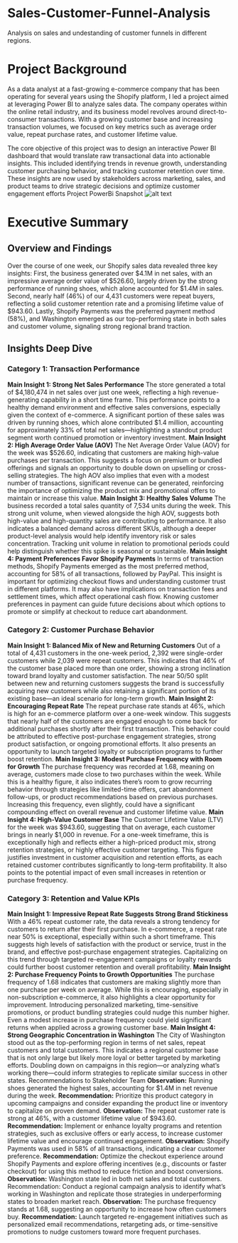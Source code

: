 # Sales-Customer-Funnel-Analysis
Analysis on sales and undestanding of customer funnels in different regions. 
# Project Background
As a data analyst at a fast-growing e-commerce company that has been operating for several years using the Shopify platform, I led a project aimed at leveraging Power BI to analyze sales data. The company operates within the online retail industry, and its business model revolves around direct-to-consumer transactions. With a growing customer base and increasing transaction volumes, we focused on key metrics such as average order value, repeat purchase rates, and customer lifetime value.

The core objective of this project was to design an interactive Power BI dashboard that would translate raw transactional data into actionable insights. This included identifying trends in revenue growth, understanding customer purchasing behavior, and tracking customer retention over time. These insights are now used by stakeholders across marketing, sales, and product teams to drive strategic decisions and optimize customer engagement efforts
Project PowerBi Snapshot ![alt text](image.jpg)
# Executive Summary
## Overview and Findings
Over the course of one week, our Shopify sales data revealed three key insights: First, the business generated over $4.1M in net sales, with an impressive average order value of $526.60, largely driven by the strong performance of running shoes, which alone accounted for $1.4M in sales. Second, nearly half (46%) of our 4,431 customers were repeat buyers, reflecting a solid customer retention rate and a promising lifetime value of $943.60. Lastly, Shopify Payments was the preferred payment method (58%), and Washington emerged as our top-performing state in both sales and customer volume, signaling strong regional brand traction. 
## Insights Deep Dive
### Category 1: Transaction Performance
**Main Insight 1: Strong Net Sales Performance**
The store generated a total of $4,180,474 in net sales over just one week, reflecting a high revenue-generating capability in a short time frame. This performance points to a healthy demand environment and effective sales conversions, especially given the context of e-commerce. A significant portion of these sales was driven by running shoes, which alone contributed $1.4 million, accounting for approximately 33% of total net sales—highlighting a standout product segment worth continued promotion or inventory investment.
**Main Insight 2: High Average Order Value (AOV)**
The Net Average Order Value (AOV) for the week was $526.60, indicating that customers are making high-value purchases per transaction. This suggests a focus on premium or bundled offerings and signals an opportunity to double down on upselling or cross-selling strategies. The high AOV also implies that even with a modest number of transactions, significant revenue can be generated, reinforcing the importance of optimizing the product mix and promotional offers to maintain or increase this value.
**Main Insight 3: Healthy Sales Volume**
The business recorded a total sales quantity of 7,534 units during the week. This strong unit volume, when viewed alongside the high AOV, suggests both high-value and high-quantity sales are contributing to performance. It also indicates a balanced demand across different SKUs, although a deeper product-level analysis would help identify inventory risk or sales concentration. Tracking unit volume in relation to promotional periods could help distinguish whether this spike is seasonal or sustainable.
**Main Insight 4: Payment Preferences Favor Shopify Payments**
In terms of transaction methods, Shopify Payments emerged as the most preferred method, accounting for 58% of all transactions, followed by PayPal. This insight is important for optimizing checkout flows and understanding customer trust in different platforms. It may also have implications on transaction fees and settlement times, which affect operational cash flow. Knowing customer preferences in payment can guide future decisions about which options to promote or simplify at checkout to reduce cart abandonment.

### Category 2: Customer Purchase Behavior
**Main Insight 1: Balanced Mix of New and Returning Customers**
Out of a total of 4,431 customers in the one-week period, 2,392 were single-order customers while 2,039 were repeat customers. This indicates that 46% of the customer base placed more than one order, showing a strong inclination toward brand loyalty and customer satisfaction. The near 50/50 split between new and returning customers suggests the brand is successfully acquiring new customers while also retaining a significant portion of its existing base—an ideal scenario for long-term growth.
**Main Insight 2: Encouraging Repeat Rate**
The repeat purchase rate stands at 46%, which is high for an e-commerce platform over a one-week window. This suggests that nearly half of the customers are engaged enough to come back for additional purchases shortly after their first transaction. This behavior could be attributed to effective post-purchase engagement strategies, strong product satisfaction, or ongoing promotional efforts. It also presents an opportunity to launch targeted loyalty or subscription programs to further boost retention.
**Main Insight 3: Modest Purchase Frequency with Room for Growth**
The purchase frequency was recorded at 1.68, meaning on average, customers made close to two purchases within the week. While this is a healthy figure, it also indicates there’s room to grow recurring behavior through strategies like limited-time offers, cart abandonment follow-ups, or product recommendations based on previous purchases. Increasing this frequency, even slightly, could have a significant compounding effect on overall revenue and customer lifetime value.
**Main Insight 4: High-Value Customer Base**
The Customer Lifetime Value (LTV) for the week was $943.60, suggesting that on average, each customer brings in nearly $1,000 in revenue. For a one-week timeframe, this is exceptionally high and reflects either a high-priced product mix, strong retention strategies, or highly effective customer targeting. This figure justifies investment in customer acquisition and retention efforts, as each retained customer contributes significantly to long-term profitability. It also points to the potential impact of even small increases in retention or purchase frequency.

### Category 3: Retention and Value KPIs
**Main Insight 1: Impressive Repeat Rate Suggests Strong Brand Stickiness**
With a 46% repeat customer rate, the data reveals a strong tendency for customers to return after their first purchase. In e-commerce, a repeat rate near 50% is exceptional, especially within such a short timeframe. This suggests high levels of satisfaction with the product or service, trust in the brand, and effective post-purchase engagement strategies. Capitalizing on this trend through targeted re-engagement campaigns or loyalty rewards could further boost customer retention and overall profitability.
**Main Insight 2: Purchase Frequency Points to Growth Opportunities**
The purchase frequency of 1.68 indicates that customers are making slightly more than one purchase per week on average. While this is encouraging, especially in non-subscription e-commerce, it also highlights a clear opportunity for improvement. Introducing personalized marketing, time-sensitive promotions, or product bundling strategies could nudge this number higher. Even a modest increase in purchase frequency could yield significant returns when applied across a growing customer base.
**Main Insight 4: Strong Geographic Concentration in Washington**
The City of Washington stood out as the top-performing region in terms of net sales, repeat customers and total customers. This indicates a regional customer base that is not only large but likely more loyal or better targeted by marketing efforts. Doubling down on campaigns in this region—or analyzing what’s working there—could inform strategies to replicate similar success in other states.
Recommendations to Stakeholder Team
**Observation:** Running shoes generated the highest sales, accounting for $1.4M in net revenue during the week.
**Recommendation:** Prioritize this product category in upcoming campaigns and consider expanding the product line or inventory to capitalize on proven demand.
**Observation:** The repeat customer rate is strong at 46%, with a customer lifetime value of $943.60.
**Recommendation:** Implement or enhance loyalty programs and retention strategies, such as exclusive offers or early access, to increase customer lifetime value and encourage continued engagement.
**Observation:** Shopify Payments was used in 58% of all transactions, indicating a clear customer preference.
**Recommendation:** Optimize the checkout experience around Shopify Payments and explore offering incentives (e.g., discounts or faster checkout) for using this method to reduce friction and boost conversions.
**Observation:** Washington state led in both net sales and total customers.
Recommendation: Conduct a regional campaign analysis to identify what’s working in Washington and replicate those strategies in underperforming states to broaden market reach.
**Observation:** The purchase frequency stands at 1.68, suggesting an opportunity to increase how often customers buy.
**Recommendation:** Launch targeted re-engagement initiatives such as personalized email recommendations, retargeting ads, or time-sensitive promotions to nudge customers toward more frequent purchases. 
